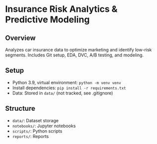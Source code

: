 # Insurance Risk Analytics & Predictive Modeling
## Overview
Analyzes car insurance data to optimize marketing and identify low-risk segments. Includes Git setup, EDA, DVC, A/B testing, and modeling.

## Setup
- Python 3.9, virtual environment: `python -m venv venv`
- Install dependencies: `pip install -r requirements.txt`
- Data: Stored in `data/` (not tracked, see .gitignore)

## Structure
- `data/`: Dataset storage
- `notebooks/`: Jupyter notebooks
- `scripts/`: Python scripts
- `reports/`: Reports